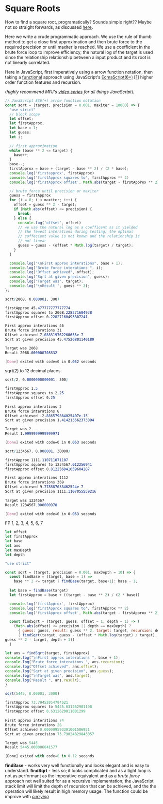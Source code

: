 
# Square Roots

How to find a square root, programatically? Sounds simple right?? Maybe not so straight forwards, as discussed [here](https://math.stackexchange.com/questions/799339/how-to-calculate-the-square-root-of-a-number). 

Here we write a crude programmatic approach. We use the rule of thumb method to get a close first approximation and then brute force to the required precision or until maxiter is reached. We use a coefficient in the brute force loop to improve efficiency; the natural log of the target is used since the relationship relationship between a input product and its root is not linearly correlated.

Here in JavaScript, first imperatively using a arrow function notation, then taking a [functional](shttps://medium.freecodecamp.org/functional-programming-in-js-with-practical-examples-part-1-87c2b0dbc276) approach using JavaScript's [EcmaScript(6+)](https://www.codementor.io/ajinkyax/functional-programming-with-javascript-es6-j4ysxgvpj) [[1](https://en.wikipedia.org/wiki/Ecma_International)] higher order function features and recursion.

(*highly recommend MPJ's [video series](https://www.youtube.com/channel/UCO1cgjhGzsSYb1rsB4bFe4Q/playlists) for all things JavaScript*). 

```javascript
// JavaScript ES6(+) arrow function notation
const sqrt = (target, precision = 0.001, maxiter = 10000) => {
  "use strict"
  // block scope
  let offset;
  let firstApprox;
  let base = 1;
  let guess; 
  let i;
  
  // first approximation
  while (base ** 2 <= target) {
    base++;
  }
  base--;
  firstApprox = base + (target - base ** 2) / (2 * base);
  console.log('firstapprox', firstApprox)
  console.log('firstApprox squares to', firstApprox ** 2)
  console.log('firstApprox offset', Math.abs(target - firstApprox ** 2), '\n')

  // brute force until precision or maxiter
  guess = firstApprox
  for (i = 0; i < maxiter; i++) {
    offset = guess ** 2 - target;
    if (Math.abs(offset) <= precision) {
      break; 
    } else {
      console.log('offset', offset)
      // we use the natural log as a coefficent as it yielded
      // the fewest interations during testing; the optimal 
      // coffecient value is not known and the relationship is
      // not linear
      guess = guess - (offset * Math.log(target) / target);
    }
  }

  console.log("\nFirst approx interations", base + 1);
  console.log("Brute force interations ", i);
  console.log("Offset achieved", offset);
  console.log("Sqrt at given precision", guess);
  console.log("Target was", target);
  console.log("\nResult ", guess ** 2);
};
```


```css
sqrt(2068, 0.000001, 300)

firstApprox 45.477777777777774
firstApprox squares to 2068.228271604938
firstApprox offset 0.22827160493807241

First approx interations 46
Brute force interations 31
Offset achieved 7.088319762260653e-7
Sqrt at given precision 45.47526801140189

Target was 2068
Result 2068.000000708832

[Done] exited with code=0 in 0.052 seconds
```

sqrt(2) to 12 decimal places
```css
sqrt(2, 0.0000000000001, 300)

firstApprox 1.5
firstApprox squares to 2.25
firstApprox offset 0.25
  
First approx interations 2
Brute force interations 8
Offset achieved -2.886579864025407e-15
Sqrt at given precision 1.414213562373094

Target was 2
Result 1.9999999999999971

[Done] exited with code=0 in 0.053 seconds
```

```css
sqrt(1234567, 0.000001, 30000)

firstApprox 1111.110711071107
firstApprox squares to 1234567.012256941
firstApprox offset 0.012256941059604287

First approx interations 1112
Brute force interations 369
Offset achieved 9.778887033462524e-7
Sqrt at given precision 1111.1107055559216
 
Target was 1234567
Result 1234567.000000978

[Done] exited with code=0 in 0.053 seconds
```

FP [1](https://flaviocopes.com/javascript-functional-programming/), [2](https://flaviocopes.com/javascript-loops-map-filter-reduce-find/), [3](https://medium.com/dailyjs/functional-js-with-es6-recursive-patterns-b7d0813ef9e3), [4](https://www.vojtechruzicka.com/javascript-hoisting-var-let-const-variables/), [5](https://javascript.info/recursion), [6](https://www.codementor.io/ajinkyax/functional-programming-with-javascript-es6-j4ysxgvpj), [7](https://medium.freecodecamp.org/functional-programming-in-js-with-practical-examples-part-1-87c2b0dbc276)

```javascript
let offset
let firstApprox
let base
let ans
let maxDepth
let depth

"use strict"

const sqrt = (target, precision = 0.001, maxDepth = 10) => { 
  const findBase = (target, base = 1) =>
    base ** 2 <= target ? findBase(target, base+1): base - 1;
    
  let base = findBase(target)
  let firstApprox = base + ((target - base ** 2) / (2 * base))

  console.log('firstApprox', firstApprox)
  console.log('firstApprox squares to', firstApprox ** 2)
  console.log('firstApprox offset', Math.abs(target - firstApprox ** 2), '\n')

  const findSqrt = (target, guess, offset = 1, depth = 1) => (
    (Math.abs(offset) <= precision || depth == maxDepth) ?
      { guess: guess, result: guess ** 2, target: target, recursion: depth } :
      ( findSqrt(target, guess - (offset * Math.log(target) / target),
guess ** 2 - target, depth + 1))
  )

let ans = findSqrt(target, firstApprox)
console.log("\nFirst approx interations ", base + 1);
console.log("Brute force interations ", ans.recursion);
console.log("Offset achieved", ans.offset);
console.log("Sqrt at given precision", ans.guess);
console.log("\nTarget was", ans.target);
console.log("Result ", ans.result);
}
```
 
```javascript
sqrt(5445, 0.00001, 3000)

firstApprox 73.79452054794521
firstApprox squares to 5445.631262901108
firstApprox offset 0.6312629011081299
 
First approx interations 74
Brute force interations 26
Offset achieved 0.000009593301001586951
Sqrt at given precision 73.79024329843057

Target was 5445
Result 5445.000006041577

[Done] exited with code=0 in 0.12 seconds
```

**findBase** - works very well functionally and looks elegant and is easy to understand.
**findSqrt** - less so; it looks complicated and as a tight loop is not as performant as the imperative equivalent and as a *brute force* approach not well suited for as a recursive implementation; the JavaScript stack limit will limit the depth of recursion that can be achieved, and the the operation will likely result in high memory usage. The function could be improve with *[currying](https://wsvincent.com/javascript-currying/)*
